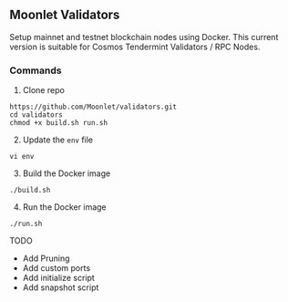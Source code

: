 ## Moonlet Validators

Setup mainnet and testnet blockchain nodes using Docker.
This current version is suitable for Cosmos Tendermint Validators / RPC Nodes.

### Commands

1. Clone repo

```
https://github.com/Moonlet/validators.git
cd validators
chmod +x build.sh run.sh
```

2. Update the `env` file

```
vi env
```

3. Build the Docker image

```
./build.sh
```

4. Run the Docker image

```
./run.sh
```

TODO

- Add Pruning
- Add custom ports
- Add initialize script
- Add snapshot script
